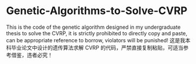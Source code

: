 # Genetic-Algorithms-to-Solve-CVRP
This is the code of the genetic algorithm designed in my undergraduate thesis to solve the CVRP, it is strictly prohibited to directly copy and paste, can be appropriate reference to borrow, violators will be punished!
这是我本科毕业论文中设计的遗传算法求解 CVRP 的代码，严禁直接复制粘贴，可适当参考借鉴，违者必究！
